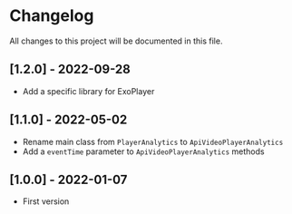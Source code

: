 # Changelog

All changes to this project will be documented in this file.

## [1.2.0] - 2022-09-28

- Add a specific library for ExoPlayer

## [1.1.0] - 2022-05-02

- Rename main class from `PlayerAnalytics` to `ApiVideoPlayerAnalytics`
- Add a `eventTime` parameter to `ApiVideoPlayerAnalytics` methods

## [1.0.0] - 2022-01-07

- First version
